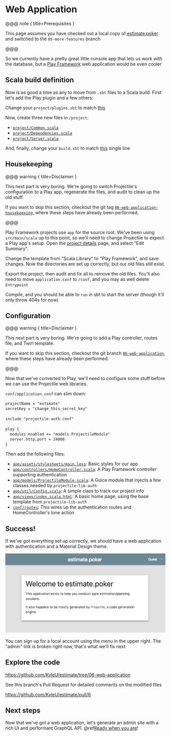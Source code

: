 # Web Application

@@@ note { title=Prerequisites }

This page assumes you have checked out a local copy of [estimate.poker](https://github.com/KyleU/estimate) and switched to the `05-more-features` branch

@@@

So we currently have a pretty great little console app that lets us work with the database, but a [Play Framework](https://www.playframework.com) web application would be even cooler


## Scala build definition

Now is as good a time as any to move from `.sbt` files to a Scala build. First let's add the Play plugin and a few others:

Change your `project/plugins.sbt` to match [this](https://github.com/KyleU/estimate/blob/06-web-application/project/plugins.sbt)

Now, create three new files in `/project`:

- [`project/Common.scala`](https://github.com/KyleU/estimate/blob/06-web-application/project/Common.scala)
- [`project/Dependencies.scala`](https://github.com/KyleU/estimate/blob/06-web-application/project/Dependencies.scala)
- [`project/Server.scala`](https://github.com/KyleU/estimate/blob/06-web-application/project/Server.scala)

And, finally, change your `build.sbt` to match [this](https://github.com/KyleU/estimate/blob/06-web-application/build.sbt) single line


## Housekeeping

@@@ warning { title=Disclaimer }

This next part is very boring. We're going to switch Projectile's configuration to a Play app, regenerate the files, and audit to clean up the old stuff.

If you want to skip this section, checkout the git tag [`06-web-application-housekeeping`](https://github.com/KyleU/estimate/tree/06-web-application-housekeeping), where these steps have already been performed.

@@@

Play Framework projects use `app` for the source root. 
We've been using `src/main/scala` up to this point, so we'll need to change Projectile to expect a Play app's setup.
Open the [project details](http://localhost:20000/project/estimate) page, and select "Edit Summary". 

Change the template from "Scala Library" to "Play Framework", and save changes. Now the directories are set up correctly, but our old files still exist.

Export the project, then audit and fix all to remove the old files. You'll also need to move `application.conf` to `/conf`, and you may as well delete `Entrypoint`

Compile, and you should be able to `run` in sbt to start the server (though it'll only throw 404s for now)


## Configuration

@@@ warning { title=Disclaimer }

This next part is very boring. We're going to add a Play controller, routes file, and Twirl template. 

If you want to skip this section, checkout the git branch [`06-web-application`](https://github.com/KyleU/estimate/tree/06-web-application), where these steps have already been performed.

@@@

Now that we've converted to Play, we'll need to configure some stuff before we can use the Projectile web libraries. 

`conf/application.conf` can slim down:

```
projectName = "estimate"
secretKey = "change_this_secret_key"

include "projectile-auth.conf"

play {
  modules.enabled += "models.ProjectileModule"
  server.http.port = 24000
}
```

Then add the following files:

- [`app/assets/stylesheets/main.less`](https://github.com/KyleU/estimate/blob/06-web-application/app/assets/stylesheets/main.less): Basic styles for our app
- [`app/controllers/HomeController.scala`](https://github.com/KyleU/estimate/blob/06-web-application/app/controllers/HomeController.scala): A Play Framework controller supporting authentication
- [`app/models/ProjectileModule.scala`](https://github.com/KyleU/estimate/blob/06-web-application/app/models/ProjectileModule.scala): A Guice module that injects a few classes needed by `projectile-lib-auth`
- [`app/util/Config.scala`](https://github.com/KyleU/estimate/blob/06-web-application/app/util/Config.scala): A simple class to track our project info
- [`app/views/index.scala.html`](https://github.com/KyleU/estimate/blob/06-web-application/app/views/index.scala.html): A basic home page, using the base template from `projectile-lib-auth`
- [`conf/routes`](https://github.com/KyleU/estimate/blob/06-web-application/conf/routes): This wires up the authentication routes and HomeController's lone action


## Success!

If we've got everything set up correctly, we should have a web application with authentication and a Material Design theme.

![success](img/06-01-success.png)

You can sign up for a local account using the menu in the upper right. The "admin" link is broken right now, that's what we'll fix next

## Explore the code

https://github.com/KyleU/estimate/tree/06-web-application

See this branch's Pull Request for detailed comments on the modified files

https://github.com/KyleU/estimate/pull/6


## Next steps

Now that we've got a web application, let's generate an admin site with a rich UI and performant GraphQL API. @ref[Ready when you are](07-admin-site.md)!
